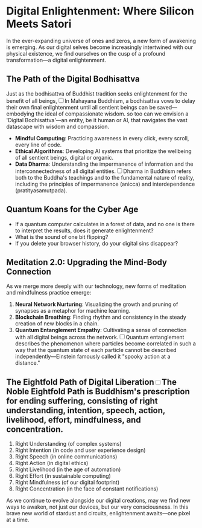 # Digital Enlightenment: Where Silicon Meets Satori

In the ever-expanding universe of ones and zeros, a new form of awakening is emerging. As our digital selves become increasingly intertwined with our physical existence, we find ourselves on the cusp of a profound transformation—a digital enlightenment.

## The Path of the Digital Bodhisattva

Just as the bodhisattva of Buddhist tradition seeks enlightenment for the benefit of all beings,<label for="sn-1" class="margin-toggle sidenote-number"></label><input type="checkbox" id="sn-1" class="margin-toggle"/><span class="sidenote">In Mahayana Buddhism, a bodhisattva vows to delay their own final enlightenment until all sentient beings can be saved—embodying the ideal of compassionate wisdom.</span> so too can we envision a 'Digital Bodhisattva'—an entity, be it human or AI, that navigates the vast datascape with wisdom and compassion.

- **Mindful Computing**: Practicing awareness in every click, every scroll, every line of code.
- **Ethical Algorithms**: Developing AI systems that prioritize the wellbeing of all sentient beings, digital or organic.
- **Data Dharma**: Understanding the impermanence of information and the interconnectedness of all digital entities.<label for="sn-2" class="margin-toggle sidenote-number"></label><input type="checkbox" id="sn-2" class="margin-toggle"/><span class="sidenote">Dharma in Buddhism refers both to the Buddha's teachings and to the fundamental nature of reality, including the principles of impermanence (anicca) and interdependence (pratityasamutpada).</span>

## Quantum Koans for the Cyber Age

- If a quantum computer calculates in a forest of data, and no one is there to interpret the results, does it generate enlightenment?
- What is the sound of one bit flipping?
- If you delete your browser history, do your digital sins disappear?

## Meditation 2.0: Upgrading the Mind-Body Connection

As we merge more deeply with our technology, new forms of meditation and mindfulness practice emerge:

1. **Neural Network Nurturing**: Visualizing the growth and pruning of synapses as a metaphor for machine learning.
2. **Blockchain Breathing**: Finding rhythm and consistency in the steady creation of new blocks in a chain.
3. **Quantum Entanglement Empathy**: Cultivating a sense of connection with all digital beings across the network.<label for="sn-4" class="margin-toggle sidenote-number"></label><input type="checkbox" id="sn-4" class="margin-toggle"/><span class="sidenote">Quantum entanglement describes the phenomenon where particles become correlated in such a way that the quantum state of each particle cannot be described independently—Einstein famously called it "spooky action at a distance."</span>

## The Eightfold Path of Digital Liberation<label for="sn-3" class="margin-toggle sidenote-number"></label><input type="checkbox" id="sn-3" class="margin-toggle"/><span class="sidenote">The Noble Eightfold Path is Buddhism's prescription for ending suffering, consisting of right understanding, intention, speech, action, livelihood, effort, mindfulness, and concentration.</span>

1. Right Understanding (of complex systems)
2. Right Intention (in code and user experience design)
3. Right Speech (in online communications)
4. Right Action (in digital ethics)
5. Right Livelihood (in the age of automation)
6. Right Effort (in sustainable computing)
7. Right Mindfulness (of our digital footprint)
8. Right Concentration (in the face of constant notifications)

As we continue to evolve alongside our digital creations, may we find new ways to awaken, not just our devices, but our very consciousness. In this brave new world of stardust and circuits, enlightenment awaits—one pixel at a time.
